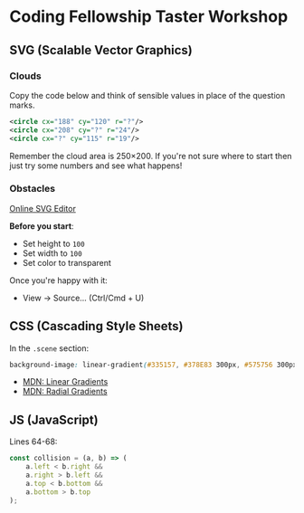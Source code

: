 # Coding Fellowship Taster Workshop


## SVG (Scalable Vector Graphics)

### Clouds

Copy the code below and think of sensible values in place of the question marks.

```svg
<circle cx="188" cy="120" r="?"/>
<circle cx="208" cy="?" r="24"/>
<circle cx="?" cy="115" r="19"/>
```

Remember the cloud area is 250×200. If you're not sure where to start then just try some numbers and see what happens!


### Obstacles

[Online SVG Editor](https://editor.method.ac)

**Before you start**:

- Set height to `100`
- Set width to `100`
- Set color to transparent

Once you're happy with it:

- View -> Source... (Ctrl/Cmd + U)


## CSS (Cascading Style Sheets)

In the `.scene` section:

```css
background-image: linear-gradient(#335157, #378E83 300px, #575756 300px);
```

- [MDN: Linear Gradients](https://developer.mozilla.org/en-US/docs/Web/CSS/linear-gradient)
- [MDN: Radial Gradients](https://developer.mozilla.org/en-US/docs/Web/CSS/radial-gradient)


## JS (JavaScript)

Lines 64-68:

```js
const collision = (a, b) => (
    a.left < b.right &&
    a.right > b.left &&
    a.top < b.bottom &&
    a.bottom > b.top
);
```
